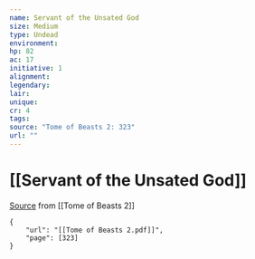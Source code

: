 ```yaml
---
name: Servant of the Unsated God
size: Medium
type: Undead
environment: 
hp: 82
ac: 17
initiative: 1
alignment: 
legendary: 
lair: 
unique: 
cr: 4
tags: 
source: "Tome of Beasts 2: 323"
url: ""
---
```

# [[Servant of the Unsated God]]

[Source](zotero://open-pdf/library/items/9UQIAB6R?page=323) from [[Tome of Beasts 2]]

```pdf
{
	"url": "[[Tome of Beasts 2.pdf]]",
	"page": [323]
}
```


